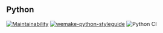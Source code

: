 ## Python 

[![Maintainability](https://api.codeclimate.com/v1/badges/51357bb653e2cccb9211/maintainability)](https://codeclimate.com/github/MalafeevArtem/python-project-lvl2/maintainability) [![wemake-python-styleguide](https://img.shields.io/badge/style-wemake-000000.svg)](https://github.com/wemake-services/wemake-python-styleguide) ![Python CI](https://github.com/MalafeevArtem/python-project-lvl2/workflows/Python%20CI/badge.svg?branch=main)
